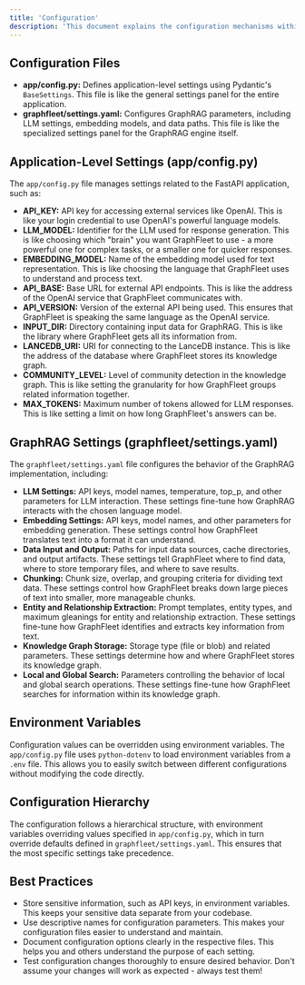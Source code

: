 ```yaml
---
title: 'Configuration'
description: 'This document explains the configuration mechanisms within the GraphFleet project, encompassing both application-level and GraphRAG-specific settings. Think of configuration as setting up the rules and parameters for how GraphFleet operates.'
---
```




## Configuration Files

- **app/config.py:** Defines application-level settings using Pydantic's `BaseSettings`. This file is like the general settings panel for the entire application.
- **graphfleet/settings.yaml:** Configures GraphRAG parameters, including LLM settings, embedding models, and data paths. This file is like the specialized settings panel for the GraphRAG engine itself.

## Application-Level Settings (app/config.py)

The `app/config.py` file manages settings related to the FastAPI application, such as:

- **API_KEY:** API key for accessing external services like OpenAI. This is like your login credential to use OpenAI's powerful language models.
- **LLM_MODEL:** Identifier for the LLM used for response generation. This is like choosing which "brain" you want GraphFleet to use - a more powerful one for complex tasks, or a smaller one for quicker responses.
- **EMBEDDING_MODEL:** Name of the embedding model used for text representation. This is like choosing the language that GraphFleet uses to understand and process text.
- **API_BASE:** Base URL for external API endpoints. This is like the address of the OpenAI service that GraphFleet communicates with.
- **API_VERSION:** Version of the external API being used. This ensures that GraphFleet is speaking the same language as the OpenAI service.
- **INPUT_DIR:** Directory containing input data for GraphRAG. This is like the library where GraphFleet gets all its information from.
- **LANCEDB_URI:** URI for connecting to the LanceDB instance. This is like the address of the database where GraphFleet stores its knowledge graph.
- **COMMUNITY_LEVEL:** Level of community detection in the knowledge graph. This is like setting the granularity for how GraphFleet groups related information together.
- **MAX_TOKENS:** Maximum number of tokens allowed for LLM responses. This is like setting a limit on how long GraphFleet's answers can be.

## GraphRAG Settings (graphfleet/settings.yaml)

The `graphfleet/settings.yaml` file configures the behavior of the GraphRAG implementation, including:

- **LLM Settings:** API keys, model names, temperature, top_p, and other parameters for LLM interaction. These settings fine-tune how GraphRAG interacts with the chosen language model.
- **Embedding Settings:** API keys, model names, and other parameters for embedding generation. These settings control how GraphFleet translates text into a format it can understand.
- **Data Input and Output:** Paths for input data sources, cache directories, and output artifacts. These settings tell GraphFleet where to find data, where to store temporary files, and where to save results.
- **Chunking:** Chunk size, overlap, and grouping criteria for dividing text data. These settings control how GraphFleet breaks down large pieces of text into smaller, more manageable chunks.
- **Entity and Relationship Extraction:** Prompt templates, entity types, and maximum gleanings for entity and relationship extraction. These settings fine-tune how GraphFleet identifies and extracts key information from text.
- **Knowledge Graph Storage:** Storage type (file or blob) and related parameters. These settings determine how and where GraphFleet stores its knowledge graph.
- **Local and Global Search:** Parameters controlling the behavior of local and global search operations. These settings fine-tune how GraphFleet searches for information within its knowledge graph.

## Environment Variables

Configuration values can be overridden using environment variables. The `app/config.py` file uses `python-dotenv` to load environment variables from a `.env` file. This allows you to easily switch between different configurations without modifying the code directly.

## Configuration Hierarchy

The configuration follows a hierarchical structure, with environment variables overriding values specified in `app/config.py`, which in turn override defaults defined in `graphfleet/settings.yaml`. This ensures that the most specific settings take precedence.

## Best Practices

- Store sensitive information, such as API keys, in environment variables. This keeps your sensitive data separate from your codebase.
- Use descriptive names for configuration parameters. This makes your configuration files easier to understand and maintain.
- Document configuration options clearly in the respective files. This helps you and others understand the purpose of each setting.
- Test configuration changes thoroughly to ensure desired behavior. Don't assume your changes will work as expected - always test them!